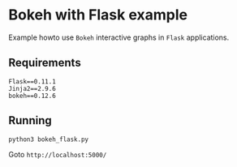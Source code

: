 # Bokeh with Flask example
Example howto use `Bokeh` interactive graphs in `Flask` applications.
## Requirements
```
Flask==0.11.1
Jinja2==2.9.6
bokeh==0.12.6
```
## Running
```
python3 bokeh_flask.py
```
Goto `http://localhost:5000/`
